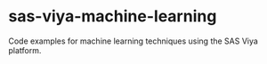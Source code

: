 # sas-viya-machine-learning
Code examples for machine learning techniques using the SAS Viya platform.
